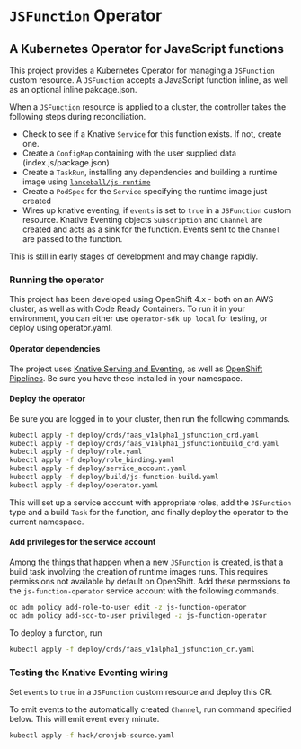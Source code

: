 # `JSFunction` Operator
## A Kubernetes Operator for JavaScript functions

This project provides a Kubernetes Operator for managing a `JSFunction`
custom resource. A `JSFunction` accepts a JavaScript function inline,
as well as an optional inline pakcage.json.

When a `JSFunction` resource is applied to a cluster,
the controller takes the following steps during reconciliation.

* Check to see if a Knative `Service` for this function exists. If not, create one.
* Create a `ConfigMap` containing with the user supplied data (index.js/package.json)
* Create a `TaskRun`, installing any dependencies and building a runtime image using [`lanceball/js-runtime`](https://github.com/openshift-cloud-functions/faas-js-runtime-image)
* Create a `PodSpec` for the `Service` specifying the runtime image just created
* Wires up knative eventing, if `events` is set to `true` in a `JSFunction` custom resource. 
Knative Eventing objects `Subscription` and `Channel` are created and acts as a sink for the function.
Events sent to the `Channel` are passed to the function.

This is still in early stages of development and may change rapidly.

### Running the operator
This project has been developed using OpenShift 4.x - both on an AWS cluster,
as well as with Code Ready Containers. To run it in your environment, you can
either use `operator-sdk up local` for testing, or deploy using operator.yaml.

#### Operator dependencies
The project uses [Knative Serving and Eventing](https://knative.dev), as well as 
[OpenShift Pipelines](https://github.com/openshift/tektoncd-pipeline).
Be sure you have these installed in your namespace.

#### Deploy the operator
Be sure you are logged in to your cluster, then run the following commands.

```sh
kubectl apply -f deploy/crds/faas_v1alpha1_jsfunction_crd.yaml
kubectl apply -f deploy/crds/faas_v1alpha1_jsfunctionbuild_crd.yaml
kubectl apply -f deploy/role.yaml
kubectl apply -f deploy/role_binding.yaml
kubectl apply -f deploy/service_account.yaml
kubectl apply -f deploy/build/js-function-build.yaml
kubectl apply -f deploy/operator.yaml
```

This will set up a service account with appropriate roles, add the `JSFunction`
type and a build `Task` for the function, and finally deploy the operator to the
current namespace. 

#### Add privileges for the service account
Among the things that happen when a new `JSFunction` is created, is that
a build task involving the creation of runtime images runs. This requires
permissions not available by default on OpenShift. Add these permssions
to the `js-function-operator` service account with the following commands.

```sh
oc adm policy add-role-to-user edit -z js-function-operator
oc adm policy add-scc-to-user privileged -z js-function-operator
```

To deploy a function, run 

```sh
kubectl apply -f deploy/crds/faas_v1alpha1_jsfunction_cr.yaml
```

### Testing the Knative Eventing wiring
Set `events` to `true` in a `JSFunction` custom resource and deploy this CR.

To emit events to the automatically created `Channel`, run command specified below.
This will emit event every minute.

```sh
kubectl apply -f hack/cronjob-source.yaml
```
